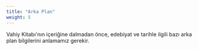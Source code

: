 ```yaml
---
title: "Arka Plan"
weight: 5
---
```


Vahiy Kitabı'nın içeriğine dalmadan önce, edebiyat ve tarihle ilgili bazı arka plan bilgilerini anlamamız gerekir.